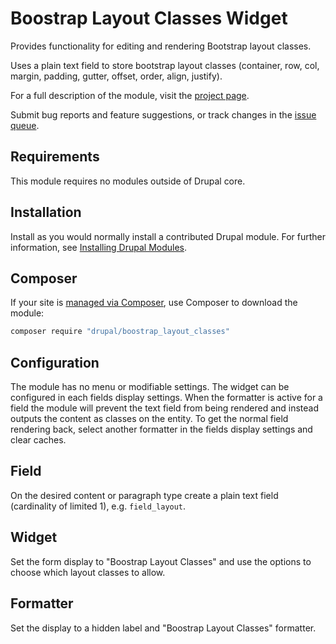 # Boostrap Layout Classes Widget

Provides functionality for editing and rendering Bootstrap layout classes.

Uses a plain text field to store bootstrap layout classes (container, row, col, margin, padding, gutter, offset, order, align, justify).

For a full description of the module, visit the
[project page](https://www.drupal.org/project/boostrap_layout_classes).

Submit bug reports and feature suggestions, or track changes in the
[issue queue](https://www.drupal.org/project/issues/boostrap_layout_classes).


## Requirements

This module requires no modules outside of Drupal core.


## Installation

Install as you would normally install a contributed Drupal module. For further
information, see
[Installing Drupal Modules](https://www.drupal.org/docs/extending-drupal/installing-drupal-modules).


## Composer

If your site is [managed via Composer](https://www.drupal.org/node/2718229), use Composer to download the module:

```sh
composer require "drupal/boostrap_layout_classes"
```


## Configuration

The module has no menu or modifiable settings. The widget can be configured in each fields display settings.
When the formatter is active for a field the module will prevent the text field from being rendered and instead outputs the content as classes on the entity.
To get the normal field rendering back, select another formatter in the fields display settings and clear caches.


## Field

On the desired content or paragraph type create a plain text field (cardinality of limited 1), e.g. `field_layout`.


## Widget

Set the form display to "Boostrap Layout Classes" and use the options to choose which layout classes to allow.


## Formatter

Set the display to a hidden label and "Boostrap Layout Classes" formatter.
